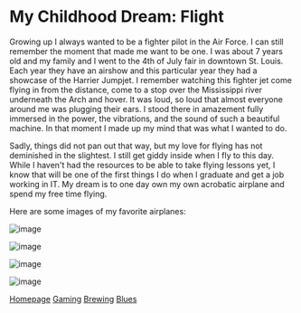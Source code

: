 # My Childhood Dream: Flight

Growing up I always wanted to be a fighter pilot in the Air Force. I can still remember the moment that made me want to be one. I was about 7 years old and my family and I went to the 4th of July fair in downtown St. Louis. Each year they have an airshow and this particular year they had a showcase of the Harrier Jumpjet. I remember watching this fighter jet come flying in from the distance, come to a stop over the Mississippi river underneath the Arch and hover. It was loud, so loud that almost everyone around me was plugging their ears. I stood there in amazement fully immersed in the power, the vibrations, and the sound of such a beautiful machine. In that moment I made up my mind that was what I wanted to do.

Sadly, things did not pan out that way, but my love for flying has not deminished in the slightest. I still get giddy inside when I fly to this day. While I haven't had the resources to be able to take flying lessons yet, I know that will be one of the first things I do when I graduate and get a job working in IT. My dream is to one day own my own acrobatic airplane and spend my free time flying.

Here are some images of my favorite airplanes:

![image](http://4.bp.blogspot.com/_MlcIJtVqC0I/SVPxbRb9TkI/AAAAAAAADAc/PzDqUnkNfcY/s400/27_96104_82b34f3701d4f57.jpg)

![image](https://en.mercopress.com/data/cache/noticias/34734/0x0/harrier.jpg)

![image](https://images.fineartamerica.com/images/artworkimages/mediumlarge/1/p51-mustang-fighter-aircraft-kevin-mccarthy.jpg)

![image](http://3.bp.blogspot.com/-QHWb8sZvQ8A/TlKP9x3glnI/AAAAAAAAMH4/akXcVfeb0ks/s1600/Lockheed+SR-71+Blackbird+%25283%2529.jpg)

[Homepage](README.md)
[Gaming](Gaming.md)
[Brewing](Brewing.md)
[Blues](Blues.md)
